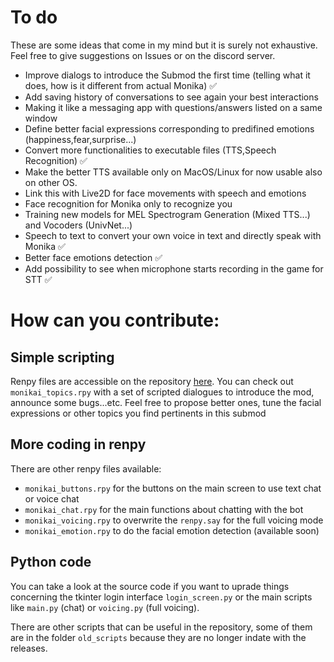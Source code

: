 # To do

These are some ideas that come in my mind but it is surely not exhaustive. Feel free to give suggestions on Issues or on the discord server.

- Improve dialogs to introduce the Submod the first time (telling what it does, how is it different from actual Monika) :white_check_mark:
- Add saving history of conversations to see again your best interactions
- Making it like a messaging app with questions/answers listed on a same window
- Define better facial expressions corresponding to predifined emotions (happiness,fear,surprise...)
- Convert more functionalities to executable files (TTS,Speech Recognition) :white_check_mark:
- Make the better TTS available only on MacOS/Linux for now usable also on other OS.
- Link this with Live2D for face movements with speech and emotions
- Face recognition for Monika only to recognize you
- Training new models for MEL Spectrogram Generation (Mixed TTS...) and Vocoders (UnivNet...)
- Speech to text to convert your own voice in text and directly speak with Monika :white_check_mark:
- Better face emotions detection :white_check_mark:
- Add possibility to see when microphone starts recording in the game for STT :white_check_mark:


# How can you contribute:

## Simple scripting

Renpy files are accessible on the repository [here](https://github.com/Rubiksman78/MonikA.I/blob/main/game/Submods/AI_submod).
You can check out `monikai_topics.rpy` with a set of scripted dialogues to introduce the mod, announce some bugs...etc. Feel free to propose better ones, tune the facial expressions or other topics you find pertinents in this submod

## More coding in renpy

There are other renpy files available:
- `monikai_buttons.rpy` for the buttons on the main screen to use text chat or voice chat
- `monikai_chat.rpy` for the main functions about chatting with the bot
- `monikai_voicing.rpy` to overwrite the `renpy.say` for the full voicing mode
- `monikai_emotion.rpy` to do the facial emotion detection (available soon)

## Python code

You can take a look at the source code if you want to uprade things concerning the tkinter login interface `login_screen.py` or the main scripts like `main.py` (chat) or `voicing.py` (full voicing).

There are other scripts that can be useful in the repository, some of them are in the folder `old_scripts` because they are no longer indate with the releases.
